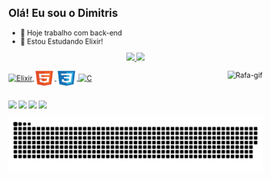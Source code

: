 ## Olá! Eu sou o Dimitris 

- 🔭 Hoje trabalho com back-end
- 🌱 Estou Estudando Elixir!

<div align="center">
  <a href="https://beacons.ai/Dimitris.Calixto">
  <img height="180em" src="https://github-readme-stats.vercel.app/api?username=idimitrisc47&show_icons=true&theme=dark&include_all_commits=true&count_private=true"/>
  <img height="180em" src="https://github-readme-stats.vercel.app/api/top-langs/?username=idimitrisc47&layout=compact&langs_count=16&theme=dark"/>
</div>
  
<div style="display: inline_block"><br>
  <img align="center" alt="Elixir" height="30" width="40" src="https://cdn.jsdelivr.net/gh/devicons/devicon/icons/elixir/elixir-original.svg">
  <img align="center" alt="HTML" height="30" width="40" src="https://raw.githubusercontent.com/devicons/devicon/master/icons/html5/html5-original.svg">
  <img align="center" alt="CSS" height="30" width="40" src="https://raw.githubusercontent.com/devicons/devicon/master/icons/css3/css3-original.svg">
  <img align="center" alt="C" height="30" width="40" src="https://cdn.jsdelivr.net/gh/devicons/devicon/icons/c/c-original.svg">
  <img align="right" alt="Rafa-gif" src="https://cdn.discordapp.com/attachments/795358919417397249/825430589581688872/hi.gif">
</div>
  
##
  
<div>
  <a href="https://instagram.com/dimitris.calixto" target="_blank"><img src="https://img.shields.io/badge/-Instagram-%23E4405F?style=for-the-badge&logo=instagram&logoColor=white" target="_blank"></a>
 <a href="Dimi#6710" target="_blank"><img src="https://img.shields.io/badge/Discord-7289DA?style=for-the-badge&logo=discord&logoColor=white" target="_blank"></a> 
  <a href = "mailto:dimitrisc47@gmail.com"><img src="https://img.shields.io/badge/Gmail-D14836?style=for-the-badge&logo=gmail&logoColor=white" target="_blank"></a>
  <a href="https://www.linkedin.com/in/dimitris-calixto-749a111b6/" target="_blank"><img src="https://img.shields.io/badge/-LinkedIn-%230077B5?style=for-the-badge&logo=linkedin&logoColor=white" target="_blank"></a>   
</div>

![Snake animation](https://github.com/idimitrisc47/idimitrisc47/blob/output/github-contribution-grid-snake.svg)
